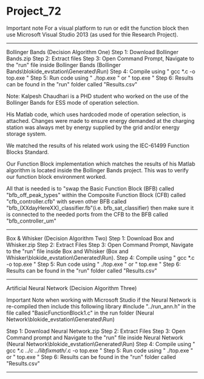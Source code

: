 # Project_72

Important note
For a visual platform to run or edit the function block then use Microsoft Visual Studio 2013 (as used for thie Research Project).

------------------------------------------------------------------------------------------------------------------------------
Bollinger Bands  (Decision Algorithm One)
Step 1: Download Bollinger Bands.zip
Step 2: Extract files
Step 3: Open Command Prompt, Navigate to the "run" file inside Bollinger Bands (Bollinger Bands\blokide_evstation\Generated\Run)
Step 4: Compile using " gcc *.c -o top.exe "
Step 5: Run code using " ./top.exe " or " top.exe "
Step 6: Results can be found in the "run" folder called "Results.csv"

Note: Kalpesh Chaudhari is a PHD student who worked on the use of the Bollinger Bands for ESS mode of operation selection.

His Matlab code, which uses hardcoded mode of operation selection, is attached. Changes were made to ensure energy demanded at the charging station was always met by energy supplied by the grid and/or energy storage system.

We matched the results of his related work using the IEC-61499 Function Blocks Standard.

Our Function Block implementation which matches the results of his Matlab algorithm 
is located inside the Bollinger Bands project. This was to verify our function block environment worked.

All that is needed is to "swap the Basic Function Block (BFB) called "bfb_off_peak_types" within the Composite Function Block (CFB) called "cfb_controller.cfb" with seven other BFB called "bfb_(XXdayHereXX)_classifier.fb"(i.e. bfb_sat_classifier) then make sure it is connected to the needed ports from the CFB to the BFB called "bfb_controller_um"

------------------------------------------------------------------------------------------------------------------------------

Box & Whisker (Decision Algorithm Two)
Step 1: Download Box and Whisker.zip
Step 2: Extract Files
Step 3: Open Command Prompt, Navigate to the "run" file inside Box and Whisker (Box and Whisker\blokide_evstation\Generated\Run).
Step 4: Compile using " gcc *.c -o top.exe "
Step 5: Run code using " ./top.exe " or " top.exe "
Step 6: Results can be found in the "run" folder called "Results.csv"

------------------------------------------------------------------------------------------------------------------------------

Artificial Neural Network (Decision Algorithm Three)

Important Note when working with Microsoft Studio if the Neural Network is re-compiled then 
include this following library #include "../run_ann.h" in the file called "BasicFunctionBlock1.c" in the run folder (Neural Network\blokide_evstation\Generated\Run)

Step 1: Download Neural Network.zip
Step 2: Extract Files
Step 3: Open Command prompt and Navigate to the "run" file inside Neural Network (Neural Network\blokide_evstation\Generated\Run)
Step 4: Compile using " gcc *.c ../*c ../libfixmath/*.c -o top.exe "
Step 5: Run code using " ./top.exe " or " top.exe "
Step 6: Results can be found in the "run" folder called "Results.csv"

------------------------------------------------------------------------------------------------------------------------------

